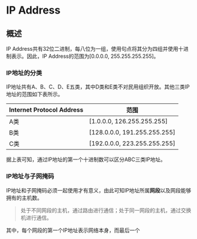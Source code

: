 # IP Address

## 概述

IP Address共有32位二进制，每八位为一组，使用句点将其分为四组并使用十进制表示。因此，IP Address的范围为[0.0.0.0, 255.255.255.255]。

### IP地址的分类
IP地址共有A、B、C、D、E五类，其中D类和E类不对民用组织开放。其他三类IP地址的范围如下表所示。

| Internet Protocol Address | 范围 |
| -- | -- |
| A类 | [1.0.0.0, 126.255.255.255] |
| B类 | [128.0.0.0, 191.255.255.255] |
| C类 | [192.0.0.0, 223.255.255.255] |

据上表可知，通过IP地址的第一个十进制数可以区分ABC三类IP地址。

### IP地址与子网掩码
 
IP地址和子网掩码必须一起使用才有意义，由此可知IP地址所属**网段**以及网段能够拥有的主机数。

> 处于不同网段的主机，通过路由进行通信；处于同一网段的主机，通过交换机进行通信。

其中，每个网段的第一个IP地址表示网络本身，而最后一个
